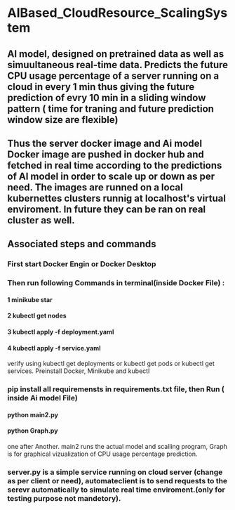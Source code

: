 # AIBased_CloudResource_ScalingSystem

## AI model, designed on pretrained data as well as simuultaneous real-time data. Predicts the future CPU usage percentage of a server running on a cloud in every 1 min thus giving the future prediction of evry 10 min in a sliding window pattern ( time for traning and future prediction window size are flexible)

## Thus the server docker image and Ai model Docker image are pushed in docker hub and fetched in real time according to the predictions of AI model in order to scale up or down as per need. The images are runned on a local kubernettes clusters runnig at localhost's virtual enviroment. In future they can be ran on real cluster as well.


## Associated steps and commands

### First start Docker Engin or Docker Desktop
### Then run following Commands in terminal(inside Docker File) :
#### 1 minikube star 
#### 2 kubectl get nodes
#### 3 kubectl apply -f deployment.yaml 
#### 4 kubectl apply -f service.yaml 
verify using kubectl get deployments or kubectl get pods or kubectl get services. Preinstall Docker, Minikube and kubectl

### pip install all requiremensts in requirements.txt file, then Run ( inside Ai model File) 
#### python main2.py 
#### python Graph.py
one after Another.
main2 runs the actual model and scalling program, Graph is for graphical vizualization of CPU usage percentage prediction.

### server.py is a simple service running on cloud server (change as per client or need), automateclient is to send requests to the serevr automatically to simulate real time enviroment.(only for testing purpose not mandetory).


